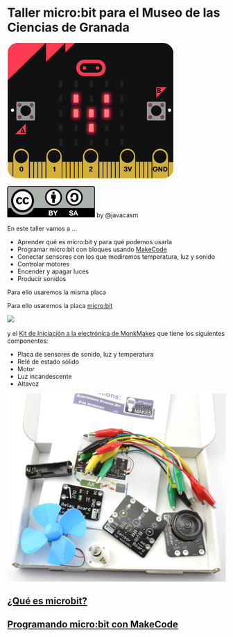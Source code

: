 # Taller micro:bit para el Museo de las Ciencias de Granada

![LoveMicrobit.gif](./images/LoveMicrobit.gif)

![Licencia CC by SA](./images/Licencia_CC_peque.png) by @javacasm

En este taller vamos a  ...
* Aprender qué es micro:bit y para qué podemos usarla
* Programar micro:bit con bloques usando [MakeCode](https://makecode.microbit.org/)
* Conectar sensores con los que mediremos temperatura, luz y sonido
* Controlar motores 
* Encender y apagar luces
* Producir sonidos

Para ello usaremos la misma placa

Para ello usaremos la placa [micro:bit](https://microbit.org/) 

![](https://upload.wikimedia.org/wikipedia/commons/thumb/0/02/BBC_micro_bit_%2826146399942%29.png/800px-BBC_micro_bit_%2826146399942%29.png)


y el [Kit de Iniciación a la electrónica de MonkMakes](http://www.monkmakes.com/mb_kit.html) que tiene los siguientes componentes:
* Placa de sensores de sonido, luz y temperatura
* Relé de estado sólido
* Motor
* Luz incandescente
* Altavoz

![](./images/in_box_read_web.jpg)

## [¿Qué es microbit?](./QueEsMicrobit.md)

## [Programando micro:bit con MakeCode](./Taller.md)
